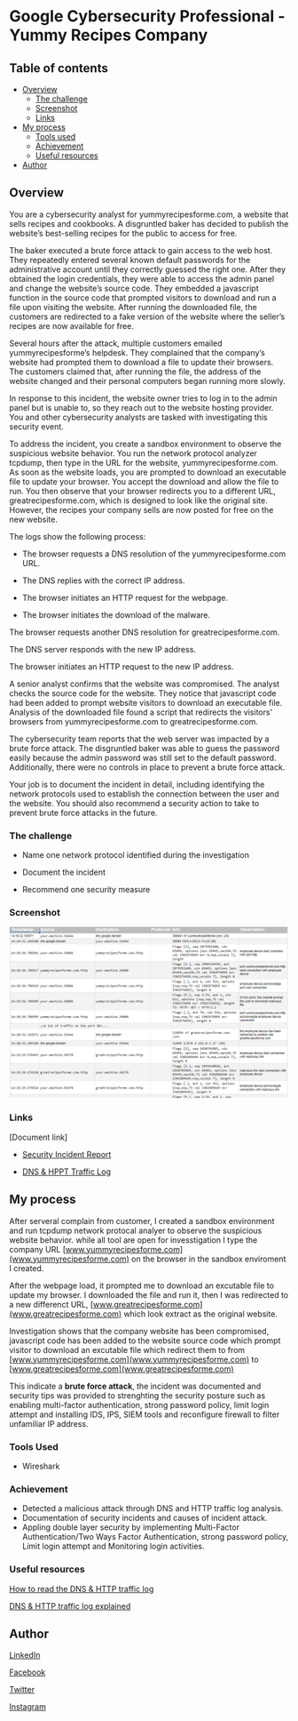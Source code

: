 # Google Cybersecurity Professional - Yummy Recipes Company

## Table of contents

- [Overview](#overview)
  - [The challenge](#the-challenge)
  - [Screenshot](#screenshot)
  - [Links](#links)
- [My process](#my-process)
  - [Tools used](#tools-used)
  - [Achievement](#achievement)
  - [Useful resources](#useful-resources)
- [Author](#author)

## Overview

You are a cybersecurity analyst for yummyrecipesforme.com, a website that sells recipes and cookbooks. A disgruntled baker has decided to publish the website’s best-selling recipes for the public to access for free.

The baker executed a brute force attack to gain access to the web host. They repeatedly entered several known default passwords for the administrative account until they correctly guessed the right one. After they obtained the login credentials, they were able to access the admin panel and change the website’s source code. They embedded a javascript function in the source code that prompted visitors to download and run a file upon visiting the website. After running the downloaded file, the customers are redirected to a fake version of the website where the seller’s recipes are now available for free.

Several hours after the attack, multiple customers emailed yummyrecipesforme’s helpdesk. They complained that the company’s website had prompted them to download a file to update their browsers. The customers claimed that, after running the file, the address of the website changed and their personal computers began running more slowly.

In response to this incident, the website owner tries to log in to the admin panel but is unable to, so they reach out to the website hosting provider. You and other cybersecurity analysts are tasked with investigating this security event.

To address the incident, you create a sandbox environment to observe the suspicious website behavior. You run the network protocol analyzer tcpdump, then type in the URL for the website, yummyrecipesforme.com. As soon as the website loads, you are prompted to download an executable file to update your browser. You accept the download and allow the file to run. You then observe that your browser redirects you to a different URL, greatrecipesforme.com, which is designed to look like the original site. However, the recipes your company sells are now posted for free on the new website.

The logs show the following process:

- The browser requests a DNS resolution of the yummyrecipesforme.com URL.

- The DNS replies with the correct IP address.

- The browser initiates an HTTP request for the webpage.

- The browser initiates the download of the malware.

The browser requests another DNS resolution for greatrecipesforme.com.

The DNS server responds with the new IP address.

The browser initiates an HTTP request to the new IP address.

A senior analyst confirms that the website was compromised. The analyst checks the source code for the website. They notice that javascript code had been added to prompt website visitors to download an executable file. Analysis of the downloaded file found a script that redirects the visitors’ browsers from yummyrecipesforme.com to greatrecipesforme.com.

The cybersecurity team reports that the web server was impacted by a brute force attack. The disgruntled baker was able to guess the password easily because the admin password was still set to the default password. Additionally, there were no controls in place to prevent a brute force attack.

Your job is to document the incident in detail, including identifying the network protocols used to establish the connection between the user and the website.  You should also recommend a security action to take to prevent brute force attacks in the future.

### The challenge

- Name one network protocol identified during the investigation

- Document the incident

- Recommend one security measure

### Screenshot

![dns & http traffic log image](../Image/DNS%20&%20HTTP%20traffice%20log.png)

### Links

[Document link]

- [Security Incident Report](https://docs.google.com/document/d/1C-EUcX16l8Jy1YKrL4NobS0yticPwZ_JxIYrnCPdgZk/edit?usp=drive_link&resourcekey=0-n24_QSC8zphpZWZ_fZ3qYQ)

- [DNS & HPPT Traffic Log](https://docs.google.com/document/d/1cybgKs-biF4SpiigCwdBicbOmCZ65LO8kx4OlLmGo4Y/edit?usp=drive_link&resourcekey=0-exso31cdETPGQSANGUXbgw)

## My process

After serveral complain from customer, I created a sandbox environment and run tcpdump network protocal analyer to observe the suspicious website behavior. while all tool are open for invesstigation I type the company URL [www.yummyrecipesforme.com](www.yummyrecipesforme.com) on the browser in the sandbox enviroment I created.

After the webpage load, it prompted me to download an excutable file to update my browser. I downloaded the file and run it, then I was redirected to a new differenct URL, [www.greatrecipesforme.com](www.greatrecipesforme.com) which look extract as the original website.

Investigation shows that the company website has been compromised, javascript code has been added to the website source code which prompt visitor to download an excutable file which redirect them to from [www.yummyrecipesforme.com](www.yummyrecipesforme.com) to [www.greatrecipesforme.com](www.greatrecipesforme.com)

This indicate a **brute force attack**, the incident was documented and security tips was provided to strenghting the security posture such as enabling multi-factor authentication, strong password policy, limit login attempt and installing IDS, IPS, SIEM tools and reconfigure firewall to filter unfamiliar IP address.

### Tools Used

- Wireshark

### Achievement

- Detected a malicious attack through DNS and HTTP traffic log analysis.
- Documentation of security incidents and causes of incident attack.
- Appling double layer security by implementing Multi-Factor Authentication/Two Ways Factor Authentication, strong password policy, Limit login attempt and Monitoring login activities.

### Useful resources

[How to read the DNS & HTTP traffic log](https://docs.google.com/document/d/1cybgKs-biF4SpiigCwdBicbOmCZ65LO8kx4OlLmGo4Y/edit?usp=drive_link&resourcekey=0-exso31cdETPGQSANGUXbgw)

[DNS & HTTP traffic log explained](https://docs.google.com/spreadsheets/d/1M8N9F6-TsW8Mx2VyW5z0DtGK4ZVNhdFl2hIojL12xMQ/edit?usp=drive_link)

## Author

[LinkedIn](www.linkedin.com/in/olagoke-holo)

[Facebook](https://web.facebook.com/olagoke.holo.3/)

[Twitter](https://twitter.com/olarragoken)

[Instagram](https://www.instagram.com/holoolagoke/)
